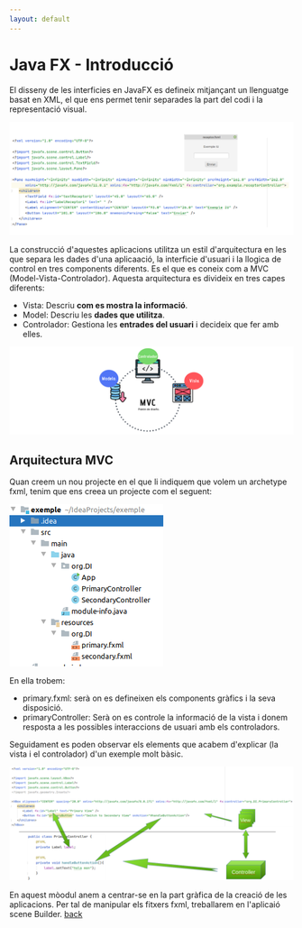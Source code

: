 ```yaml
---
layout: default
---
```


# Java FX - Introducció

El disseny de les interficies en JavaFX es defineix mitjançant un llenguatge basat en XML, el que ens permet tenir separades la part del codi i la representació visual.

![](images/intro.png)
  
  La construcció d'aquestes aplicacions utilitza un estil d'arquitectura en les que separa les dades d'una aplicaació, la interficie d'usuari i la llogica de control en tres components diferents. Es el que es coneix com a MVC (Model-Vista-Controlador).
 Aquesta arquitectura es divideix en tres capes diferents:
 - Vista: Descriu **com es mostra la informació**.
 - Model: Descriu les **dades que utilitza**.
 - Controlador: Gestiona les **entrades del usuari** i decideix que fer amb elles. 

![](images/intro2.png)
  
## Arquitectura MVC
  
  Quan creem un nou projecte en el que li indiquem que volem un archetype fxml, tenim que ens creea un projecte com el seguent:
  
  ![](images/intro3.png)
  
En ella trobem:
- primary.fxml: serà on es defineixen els components gràfics i la seva disposició.
- primaryController: Serà on es controle la informació de la vista i donem resposta a les possibles interaccions de usuari amb els controladors.

Seguidament es poden observar els elements que acabem d'explicar (la vista i el controlador) d'un exemple molt bàsic.

![view - Controller](images/intro4.png)
  
En aquest mòodul anem a centrar-se en la part gràfica de la creació de les aplicacions. Per tal de manipular els fitxers fxml, treballarem en l'aplicaió scene Builder.
[back](../javafx.html)

